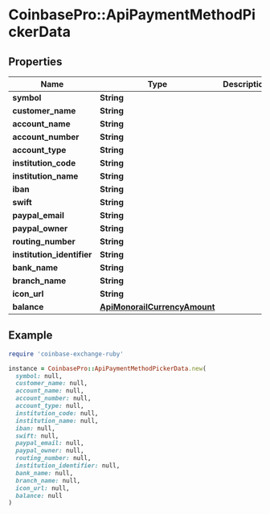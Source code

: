 # CoinbasePro::ApiPaymentMethodPickerData

## Properties

| Name | Type | Description | Notes |
| ---- | ---- | ----------- | ----- |
| **symbol** | **String** |  | [optional] |
| **customer_name** | **String** |  | [optional] |
| **account_name** | **String** |  | [optional] |
| **account_number** | **String** |  | [optional] |
| **account_type** | **String** |  | [optional] |
| **institution_code** | **String** |  | [optional] |
| **institution_name** | **String** |  | [optional] |
| **iban** | **String** |  | [optional] |
| **swift** | **String** |  | [optional] |
| **paypal_email** | **String** |  | [optional] |
| **paypal_owner** | **String** |  | [optional] |
| **routing_number** | **String** |  | [optional] |
| **institution_identifier** | **String** |  | [optional] |
| **bank_name** | **String** |  | [optional] |
| **branch_name** | **String** |  | [optional] |
| **icon_url** | **String** |  | [optional] |
| **balance** | [**ApiMonorailCurrencyAmount**](ApiMonorailCurrencyAmount.md) |  | [optional] |

## Example

```ruby
require 'coinbase-exchange-ruby'

instance = CoinbasePro::ApiPaymentMethodPickerData.new(
  symbol: null,
  customer_name: null,
  account_name: null,
  account_number: null,
  account_type: null,
  institution_code: null,
  institution_name: null,
  iban: null,
  swift: null,
  paypal_email: null,
  paypal_owner: null,
  routing_number: null,
  institution_identifier: null,
  bank_name: null,
  branch_name: null,
  icon_url: null,
  balance: null
)
```

